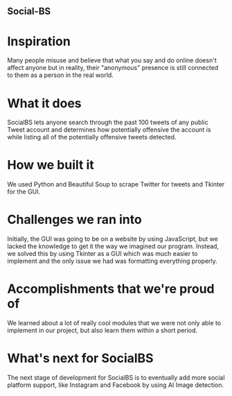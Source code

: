 ## Social-BS

# Inspiration
Many people misuse and believe that what you say and do online doesn't affect anyone but in reality, their "anonymous" presence is still connected to them as a person in the real world.

# What it does
SocialBS lets anyone search through the past 100 tweets of any public Tweet account and determines how potentially offensive the account is while listing all of the potentially offensive tweets detected.

# How we built it
We used Python and Beautiful Soup to scrape Twitter for tweets and Tkinter for the GUI.

# Challenges we ran into
Initially, the GUI was going to be on a website by using JavaScript, but we lacked the knowledge to get it the way we imagined our program. Instead, we solved this by using Tkinter as a GUI which was much easier to implement and the only issue we had was formatting everything properly.

# Accomplishments that we're proud of
We learned about a lot of really cool modules that we were not only able to implement in our project, but also learn them within a short period.

# What's next for SocialBS
The next stage of development for SocialBS is to eventually add more social platform support, like Instagram and Facebook by using AI Image detection.

